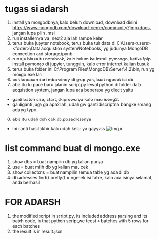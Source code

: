 # tugas si adarsh
1. install ya mongodbnya, kalo belum download, download disini https://www.mongodb.com/download-center/community?jmp=docs, jangan lupa pilih .msi
2. run installernya ya, next2 aja lah sampe kelar
3. terus buka jupyter notebook, terus buka tuh data di C:\Users\<users>\<folder>\Data acquistion system\Notebooks, yg judulnya MongoDB connection and storage.ipynb
4. run aja biasa itu notebook, kalo belum ke install pymongo, ketika !pip install pymongo di jupyter, tungguin, kalo error internet kalian busuk
5. terus buka folder ini C:\Program Files\MongoDB\Server\4.2\bin, run yg mongo.exe lah
6. cek kopasan dari mba windy di grup yak, buat ngecek isi db
7. abis itu lu pade baru jalanin script.py lewat python di folder data acquistion system, jangan lupa ada beberapa yg diedit yaitu
 * ganti batch size, start, skiprowsnya kalo mau iseng2.
 * ga diganti juga ga apa2 lah, udah gw ganti discriptna, bangke emang ada yg typo.
8. abis itu udah deh cek db.posadressnya

* ini nanti hasil akhir kalo udah kelar ya gayysss
![Imgur](http://i.imgur.com/0n6Gw1g.png)

# list command buat di mongo.exe
1. show dbs = buat nampilin db yg kalian punya
2. use <nama db> = buat milih db yg kalian mau cek
3. show collectons = buat nampilin semua table yg ada di db
4. db.adresses.find().pretty() = ngecek isi table, kalo ada isinya selamat, anda berhasil
  
# FOR ADARSH
1. the modified script in script.py, its included address parsing and its batch code, in that python script,we teest 4 batches with 5 rows for each batches
2. the result is in result.json
